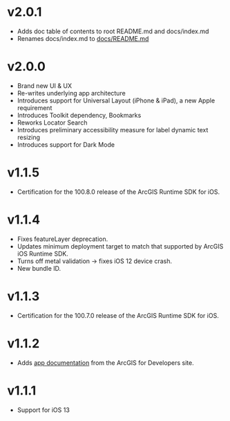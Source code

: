# v2.0.1

- Adds doc table of contents to root README.md and docs/index.md
- Renames docs/index.md to [docs/README.md](/docs/README.md)

# v2.0.0

* Brand new UI & UX
* Re-writes underlying app architecture
* Introduces support for Universal Layout (iPhone & iPad), a new Apple requirement
* Introduces Toolkit dependency, Bookmarks
* Reworks Locator Search
* Introduces preliminary accessibility measure for label dynamic text resizing
* Introduces support for Dark Mode

# v1.1.5

* Certification for the 100.8.0 release of the ArcGIS Runtime SDK for iOS.

# v1.1.4

* Fixes featureLayer deprecation.
* Updates minimum deployment target to match that supported by ArcGIS iOS Runtime SDK.
* Turns off metal validation -> fixes iOS 12 device crash.
* New bundle ID.

# v1.1.3

* Certification for the 100.7.0 release of the ArcGIS Runtime SDK for iOS.

# v1.1.2

* Adds [app documentation](/docs/README.md) from the ArcGIS for Developers site.

# v1.1.1

* Support for iOS 13

